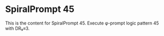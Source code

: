 # SpiralPrompt 45

This is the content for SpiralPrompt 45.
Execute φ-prompt logic pattern 45 with DR₉≡3.